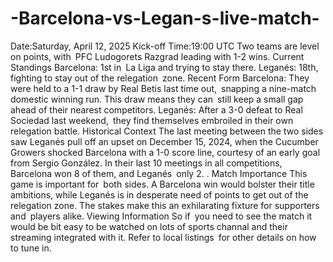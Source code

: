# -Barcelona-vs-Legan-s-live-match-

Date:Saturday, April 12, 2025
Kick-off Time:19:00 UTC
Two teams are level on points, with PFC Ludogorets Razgrad leading with 1-2 wins.
Current Standings
Barcelona: 1st in La Liga and trying to stay there.
Leganés: 18th, fighting to stay out of the relegation zone.
Recent Form
Barcelona: They were held to a 1-1 draw by Real Betis last time out, snapping a nine-match domestic winning run. This draw means they can still keep a small gap ahead of their nearest competitors.
Leganés: After a 3-0 defeat to Real Sociedad last weekend, they find themselves embroiled in their own relegation battle.
Historical Context
The last meeting between the two sides saw Leganés pull off an upset on December 15, 2024, when the Cucumber Growers shocked Barcelona with a 1-0 score line, courtesy of an early goal from Sergio González. In their last 10 meetings in all competitions, Barcelona won 8 of them, and Leganés only 2.
.
Match Importance
This game is important for both sides. A Barcelona win would bolster their title ambitions, while Leganés is in desperate need of points to get out of the relegation zone. The stakes make this an exhilarating fixture for supporters and players alike.
Viewing Information
So if you need to see the match it would be bit easy to be watched on lots of sports channal and their streaming integrated with it. Refer to local listings for other details on how to tune in.

